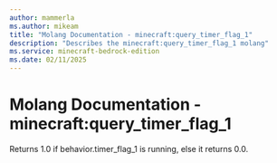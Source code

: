 ```yaml
---
author: mammerla
ms.author: mikeam
title: "Molang Documentation - minecraft:query_timer_flag_1"
description: "Describes the minecraft:query_timer_flag_1 molang"
ms.service: minecraft-bedrock-edition
ms.date: 02/11/2025 
---
```


# Molang Documentation - minecraft:query_timer_flag_1

Returns 1.0 if behavior.timer_flag_1 is running, else it returns 0.0.
